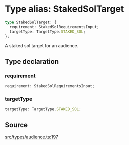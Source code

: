 # Type alias: StakedSolTarget

```ts
type StakedSolTarget: {
  requirement: StakedSolRequirementsInput;
  targetType: TargetType.STAKED_SOL;
};
```

A staked sol target for an audience.

## Type declaration

### requirement

```ts
requirement: StakedSolRequirementsInput;
```

### targetType

```ts
targetType: TargetType.STAKED_SOL;
```

## Source

[src/types/audience.ts:197](https://github.com/torque-labs/torque-ts-sdk/blob/c95828d99ae8c726ef550803d1dbba9bc4dfc9f3/src/types/audience.ts#L197)

